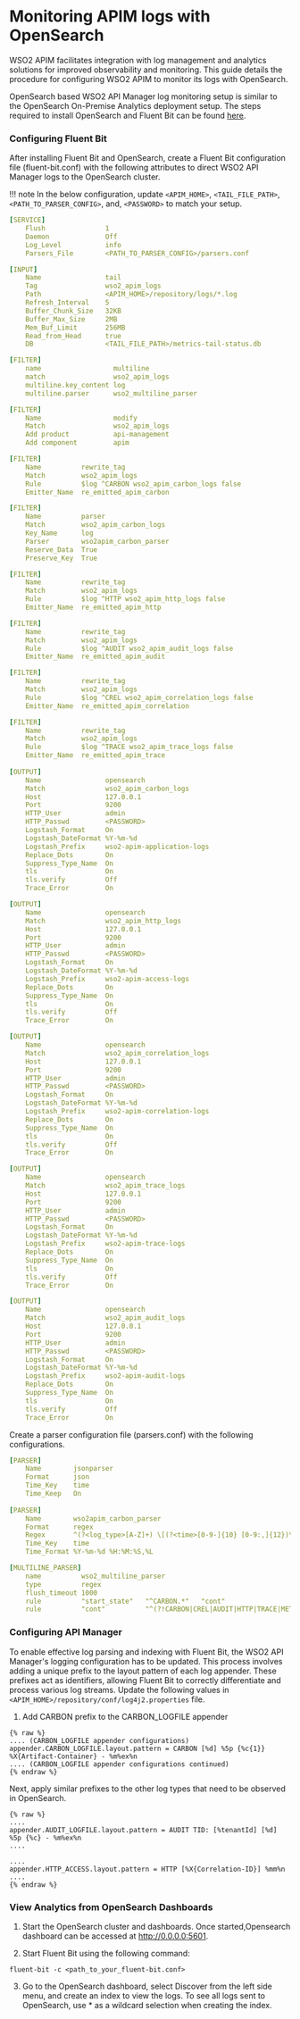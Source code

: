 # Monitoring APIM logs with OpenSearch

WSO2 APIM facilitates integration with log management and analytics solutions for improved observability and monitoring. This guide details the procedure for configuring WSO2 APIM to monitor its logs with OpenSearch.

OpenSearch based WSO2 API Manager log monitoring setup is similar to the OpenSearch On-Premise Analytics deployment setup. The steps required to install OpenSearch and Fluent Bit can be found [here](../api-analytics/on-prem/opensearch-installation-guide.md).

### Configuring Fluent Bit
After installing Fluent Bit and OpenSearch, create a Fluent Bit configuration file (fluent-bit.conf) with the following attributes to direct WSO2 API Manager logs to the OpenSearch cluster.

!!! note
   In the below configuration, update `<APIM_HOME>`, `<TAIL_FILE_PATH>`, `<PATH_TO_PARSER_CONFIG>`, and, `<PASSWORD>` to match your setup.

```yaml
[SERVICE]
    Flush               1
    Daemon              Off
    Log_Level           info
    Parsers_File        <PATH_TO_PARSER_CONFIG>/parsers.conf

[INPUT]
    Name                tail
    Tag                 wso2_apim_logs
    Path                <APIM_HOME>/repository/logs/*.log
    Refresh_Interval    5
    Buffer_Chunk_Size   32KB
    Buffer_Max_Size     2MB
    Mem_Buf_Limit       256MB
    Read_from_Head      true
    DB                  <TAIL_FILE_PATH>/metrics-tail-status.db

[FILTER]
    name                  multiline
    match                 wso2_apim_logs
    multiline.key_content log
    multiline.parser      wso2_multiline_parser

[FILTER]
    Name                  modify
    Match                 wso2_apim_logs
    Add product           api-management
    Add component         apim

[FILTER]
    Name          rewrite_tag
    Match         wso2_apim_logs
    Rule          $log ^CARBON wso2_apim_carbon_logs false
    Emitter_Name  re_emitted_apim_carbon

[FILTER]
    Name          parser
    Match         wso2_apim_carbon_logs
    Key_Name      log
    Parser        wso2apim_carbon_parser
    Reserve_Data  True
    Preserve_Key  True

[FILTER]
    Name          rewrite_tag
    Match         wso2_apim_logs
    Rule          $log ^HTTP wso2_apim_http_logs false
    Emitter_Name  re_emitted_apim_http

[FILTER]
    Name          rewrite_tag
    Match         wso2_apim_logs
    Rule          $log ^AUDIT wso2_apim_audit_logs false
    Emitter_Name  re_emitted_apim_audit

[FILTER]
    Name          rewrite_tag
    Match         wso2_apim_logs
    Rule          $log ^CREL wso2_apim_correlation_logs false
    Emitter_Name  re_emitted_apim_correlation

[FILTER]
    Name          rewrite_tag
    Match         wso2_apim_logs
    Rule          $log ^TRACE wso2_apim_trace_logs false
    Emitter_Name  re_emitted_apim_trace
    
[OUTPUT]
    Name                opensearch
    Match               wso2_apim_carbon_logs
    Host                127.0.0.1
    Port                9200
    HTTP_User           admin
    HTTP_Passwd         <PASSWORD>
    Logstash_Format     On
    Logstash_DateFormat %Y-%m-%d
    Logstash_Prefix     wso2-apim-application-logs
    Replace_Dots        On
    Suppress_Type_Name  On
    tls                 On
    tls.verify          Off
    Trace_Error         On

[OUTPUT]
    Name                opensearch
    Match               wso2_apim_http_logs
    Host                127.0.0.1
    Port                9200
    HTTP_User           admin
    HTTP_Passwd         <PASSWORD>
    Logstash_Format     On
    Logstash_DateFormat %Y-%m-%d
    Logstash_Prefix     wso2-apim-access-logs
    Replace_Dots        On
    Suppress_Type_Name  On
    tls                 On
    tls.verify          Off
    Trace_Error         On

[OUTPUT]
    Name                opensearch
    Match               wso2_apim_correlation_logs
    Host                127.0.0.1
    Port                9200
    HTTP_User           admin
    HTTP_Passwd         <PASSWORD>
    Logstash_Format     On
    Logstash_DateFormat %Y-%m-%d
    Logstash_Prefix     wso2-apim-correlation-logs
    Replace_Dots        On
    Suppress_Type_Name  On
    tls                 On
    tls.verify          Off
    Trace_Error         On

[OUTPUT]
    Name                opensearch
    Match               wso2_apim_trace_logs
    Host                127.0.0.1
    Port                9200
    HTTP_User           admin
    HTTP_Passwd         <PASSWORD>
    Logstash_Format     On
    Logstash_DateFormat %Y-%m-%d
    Logstash_Prefix     wso2-apim-trace-logs
    Replace_Dots        On
    Suppress_Type_Name  On
    tls                 On
    tls.verify          Off
    Trace_Error         On

[OUTPUT]
    Name                opensearch
    Match               wso2_apim_audit_logs
    Host                127.0.0.1
    Port                9200
    HTTP_User           admin
    HTTP_Passwd         <PASSWORD>
    Logstash_Format     On
    Logstash_DateFormat %Y-%m-%d
    Logstash_Prefix     wso2-apim-audit-logs
    Replace_Dots        On
    Suppress_Type_Name  On
    tls                 On
    tls.verify          Off
    Trace_Error         On
```

Create a parser configuration file (parsers.conf) with the following configurations.

```yaml
[PARSER]
    Name        jsonparser
    Format      json
    Time_Key    time
    Time_Keep   On
        
[PARSER]
    Name        wso2apim_carbon_parser
    Format      regex
    Regex       ^(?<log_type>[A-Z]+) \[(?<time>[0-9-]{10} [0-9:,]{12})\]\s+(?<level>[A-Z]+)\s+\{(?<module>[^}]+)\}\s*(?:\[\s*Deployed From Artifact Container:\s+(?<package>[^\]]+)\s*\]\s*)?\s*(?:-\s+\{api:(?<api>[^}]+)\})?\s*(?<message>(.|\n)+)
    Time_Key    time
    Time_Format %Y-%m-%d %H:%M:%S,%L

[MULTILINE_PARSER]
    name          wso2_multiline_parser
    type          regex
    flush_timeout 1000
    rule          "start_state"   "^CARBON.*"   "cont"
    rule          "cont"          "^(?!CARBON|CREL|AUDIT|HTTP|TRACE|METRIC).*" "cont"
```
### Configuring API Manager

To enable effective log parsing and indexing with Fluent Bit, the WSO2 API Manager's logging configuration has to be updated. This process involves adding a unique prefix to the layout pattern of each log appender. These prefixes act as identifiers, allowing Fluent Bit to correctly differentiate and process various log streams. Update the following values in `<APIM_HOME>/repository/conf/log4j2.properties` file.

1. Add CARBON prefix to the CARBON_LOGFILE appender

```properties
{% raw %}
.... (CARBON_LOGFILE appender configurations)
appender.CARBON_LOGFILE.layout.pattern = CARBON [%d] %5p {%c{1}} %X{Artifact-Container} - %m%ex%n
.... (CARBON_LOGFILE appender configurations continued)
{% endraw %}
```

Next, apply similar prefixes to the other log types that need to be observed in OpenSearch.

```properties
{% raw %}
....
appender.AUDIT_LOGFILE.layout.pattern = AUDIT TID: [%tenantId] [%d] %5p {%c} - %m%ex%n
....

....
appender.HTTP_ACCESS.layout.pattern = HTTP [%X{Correlation-ID}] %mm%n
....
{% endraw %}
```

### View Analytics from OpenSearch Dashboards

1. Start the OpenSearch cluster and dashboards. Once started,Opensearch dashboard can be accessed at http://0.0.0.0:5601.

2. Start Fluent Bit using the following command:

```
fluent-bit -c <path_to_your_fluent-bit.conf>
```

3. Go to the OpenSearch dashboard, select Discover from the left side menu, and create an index to view the logs. To see all logs sent to OpenSearch, use * as a wildcard selection when creating the index.
